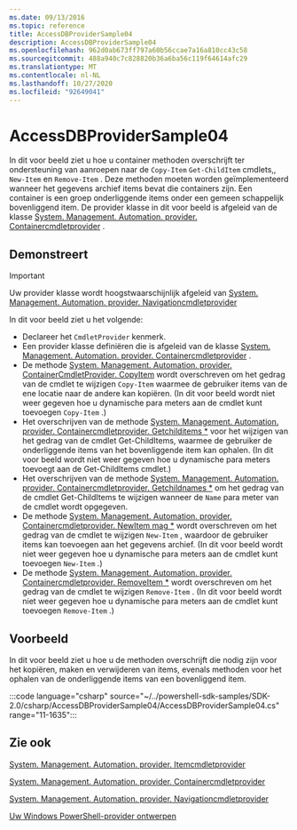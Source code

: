 ```yaml
---
ms.date: 09/13/2016
ms.topic: reference
title: AccessDBProviderSample04
description: AccessDBProviderSample04
ms.openlocfilehash: 962d0ab673ff797a60b56ccae7a16a810cc43c58
ms.sourcegitcommit: 488a940c7c828820b36a6ba56c119f64614afc29
ms.translationtype: MT
ms.contentlocale: nl-NL
ms.lasthandoff: 10/27/2020
ms.locfileid: "92649041"
---
```

# <a name="accessdbprovidersample04"></a>AccessDBProviderSample04

In dit voor beeld ziet u hoe u container methoden overschrijft ter ondersteuning van aanroepen naar de `Copy-Item` `Get-ChildItem` cmdlets,, `New-Item` en `Remove-Item` . Deze methoden moeten worden geïmplementeerd wanneer het gegevens archief items bevat die containers zijn. Een container is een groep onderliggende items onder een gemeen schappelijk bovenliggend item. De provider klasse in dit voor beeld is afgeleid van de klasse [System. Management. Automation. provider. Containercmdletprovider](/dotnet/api/System.Management.Automation.Provider.ContainerCmdletProvider) .

## <a name="demonstrates"></a>Demonstreert

> [!IMPORTANT]
> Uw provider klasse wordt hoogstwaarschijnlijk afgeleid van [System. Management. Automation. provider. Navigationcmdletprovider](/dotnet/api/System.Management.Automation.Provider.NavigationCmdletProvider)

In dit voor beeld ziet u het volgende:

- Declareer het `CmdletProvider` kenmerk.
- Een provider klasse definiëren die is afgeleid van de klasse [System. Management. Automation. provider. Containercmdletprovider](/dotnet/api/System.Management.Automation.Provider.ContainerCmdletProvider) .
- De methode [System. Management. Automation. provider. ContainerCmdletProvider. CopyItem](/dotnet/api/System.Management.Automation.Provider.ContainerCmdletProvider.CopyItem) wordt overschreven om het gedrag van de cmdlet te wijzigen `Copy-Item` waarmee de gebruiker items van de ene locatie naar de andere kan kopiëren. (In dit voor beeld wordt niet weer gegeven hoe u dynamische para meters aan de cmdlet kunt toevoegen `Copy-Item` .)
- Het overschrijven van de methode [System. Management. Automation. provider. Containercmdletprovider. Getchilditems *](/dotnet/api/System.Management.Automation.Provider.ContainerCmdletProvider.GetChildItems) voor het wijzigen van het gedrag van de cmdlet Get-ChildItems, waarmee de gebruiker de onderliggende items van het bovenliggende item kan ophalen. (In dit voor beeld wordt niet weer gegeven hoe u dynamische para meters toevoegt aan de Get-ChildItems cmdlet.)
- Het overschrijven van de methode [System. Management. Automation. provider. Containercmdletprovider. Getchildnames *](/dotnet/api/System.Management.Automation.Provider.ContainerCmdletProvider.GetChildNames) om het gedrag van de cmdlet Get-ChildItems te wijzigen wanneer de `Name` para meter van de cmdlet wordt opgegeven.
- De methode [System. Management. Automation. provider. Containercmdletprovider. NewItem mag *](/dotnet/api/System.Management.Automation.Provider.ContainerCmdletProvider.NewItem) wordt overschreven om het gedrag van de cmdlet te wijzigen `New-Item` , waardoor de gebruiker items kan toevoegen aan het gegevens archief. (In dit voor beeld wordt niet weer gegeven hoe u dynamische para meters aan de cmdlet kunt toevoegen `New-Item` .)
- De methode [System. Management. Automation. provider. Containercmdletprovider. RemoveItem *](/dotnet/api/System.Management.Automation.Provider.ContainerCmdletProvider.RemoveItem) wordt overschreven om het gedrag van de cmdlet te wijzigen `Remove-Item` . (In dit voor beeld wordt niet weer gegeven hoe u dynamische para meters aan de cmdlet kunt toevoegen `Remove-Item` .)

## <a name="example"></a>Voorbeeld

In dit voor beeld ziet u hoe u de methoden overschrijft die nodig zijn voor het kopiëren, maken en verwijderen van items, evenals methoden voor het ophalen van de onderliggende items van een bovenliggend item.

:::code language="csharp" source="~/../powershell-sdk-samples/SDK-2.0/csharp/AccessDBProviderSample04/AccessDBProviderSample04.cs" range="11-1635":::

## <a name="see-also"></a>Zie ook

[System. Management. Automation. provider. Itemcmdletprovider](/dotnet/api/System.Management.Automation.Provider.ItemCmdletProvider)

[System. Management. Automation. provider. Containercmdletprovider](/dotnet/api/System.Management.Automation.Provider.ContainerCmdletProvider)

[System. Management. Automation. provider. Navigationcmdletprovider](/dotnet/api/System.Management.Automation.Provider.NavigationCmdletProvider)

[Uw Windows PowerShell-provider ontwerpen](./provider-types.md)
